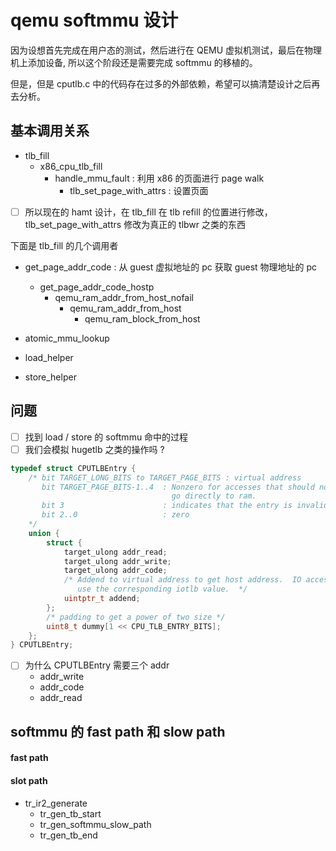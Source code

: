 # qemu softmmu 设计

因为设想首先完成在用户态的测试，然后进行在 QEMU 虚拟机测试，最后在物理机上添加设备, 所以这个阶段还是需要完成 softmmu 的移植的。

但是，但是 cputlb.c 中的代码存在过多的外部依赖，希望可以搞清楚设计之后再去分析。

## 基本调用关系
- tlb_fill
  - x86_cpu_tlb_fill
    - handle_mmu_fault : 利用 x86 的页面进行 page walk
      - tlb_set_page_with_attrs : 设置页面

- [ ] 所以现在的 hamt 设计，在 tlb_fill 在 tlb refill 的位置进行修改，tlb_set_page_with_attrs 修改为真正的 tlbwr 之类的东西

下面是 tlb_fill 的几个调用者
- get_page_addr_code : 从 guest 虚拟地址的 pc 获取 guest 物理地址的 pc
  - get_page_addr_code_hostp
    - qemu_ram_addr_from_host_nofail
      - qemu_ram_addr_from_host
        - qemu_ram_block_from_host

- atomic_mmu_lookup
- load_helper
- store_helper


## 问题
- [ ] 找到 load / store 的 softmmu 命中的过程
- [ ] 我们会模拟 hugetlb 之类的操作吗 ?

```c
typedef struct CPUTLBEntry {
    /* bit TARGET_LONG_BITS to TARGET_PAGE_BITS : virtual address
       bit TARGET_PAGE_BITS-1..4  : Nonzero for accesses that should not
                                    go directly to ram.
       bit 3                      : indicates that the entry is invalid
       bit 2..0                   : zero
    */
    union {
        struct {
            target_ulong addr_read;
            target_ulong addr_write;
            target_ulong addr_code;
            /* Addend to virtual address to get host address.  IO accesses
               use the corresponding iotlb value.  */
            uintptr_t addend;
        };
        /* padding to get a power of two size */
        uint8_t dummy[1 << CPU_TLB_ENTRY_BITS];
    };
} CPUTLBEntry;
```
- [ ] 为什么 CPUTLBEntry 需要三个 addr
  - addr_write
  - addr_code
  - addr_read

## softmmu 的 fast path 和 slow path

#### fast path

#### slot path
- tr_ir2_generate
  - tr_gen_tb_start
  - tr_gen_softmmu_slow_path
  - tr_gen_tb_end
